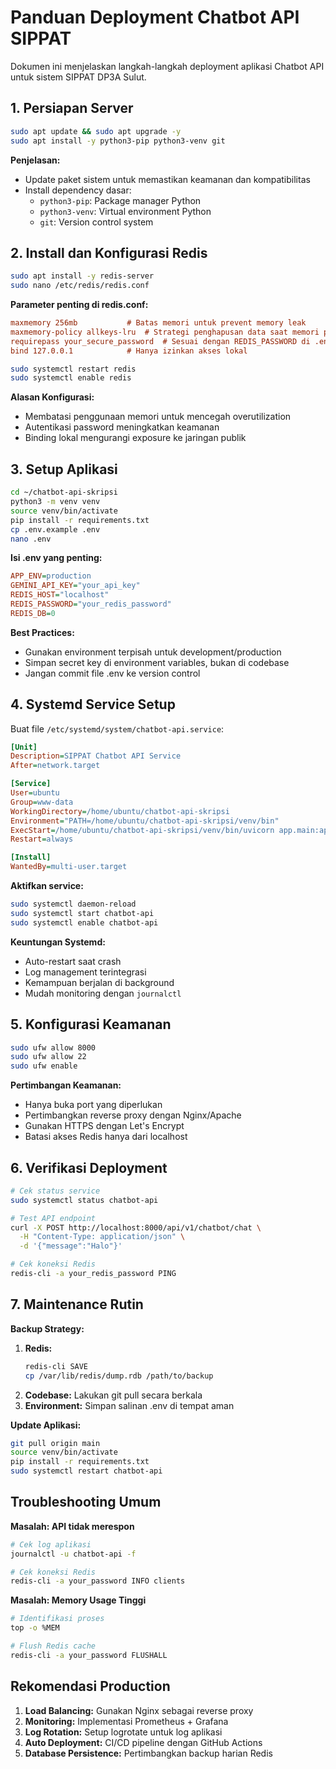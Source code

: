 # Panduan Deployment Chatbot API SIPPAT

Dokumen ini menjelaskan langkah-langkah deployment aplikasi Chatbot API untuk sistem SIPPAT DP3A Sulut.

## 1. Persiapan Server

```bash
sudo apt update && sudo apt upgrade -y
sudo apt install -y python3-pip python3-venv git
```

**Penjelasan:**

- Update paket sistem untuk memastikan keamanan dan kompatibilitas
- Install dependency dasar:
  - `python3-pip`: Package manager Python
  - `python3-venv`: Virtual environment Python
  - `git`: Version control system

## 2. Install dan Konfigurasi Redis

```bash
sudo apt install -y redis-server
sudo nano /etc/redis/redis.conf
```

**Parameter penting di redis.conf:**

```ini
maxmemory 256mb           # Batas memori untuk prevent memory leak
maxmemory-policy allkeys-lru  # Strategi penghapusan data saat memori penuh
requirepass your_secure_password  # Sesuai dengan REDIS_PASSWORD di .env
bind 127.0.0.1            # Hanya izinkan akses lokal
```

```bash
sudo systemctl restart redis
sudo systemctl enable redis
```

**Alasan Konfigurasi:**

- Membatasi penggunaan memori untuk mencegah overutilization
- Autentikasi password meningkatkan keamanan
- Binding lokal mengurangi exposure ke jaringan publik

## 3. Setup Aplikasi

```bash
cd ~/chatbot-api-skripsi
python3 -m venv venv
source venv/bin/activate
pip install -r requirements.txt
cp .env.example .env
nano .env
```

**Isi .env yang penting:**

```ini
APP_ENV=production
GEMINI_API_KEY="your_api_key"
REDIS_HOST="localhost"
REDIS_PASSWORD="your_redis_password"
REDIS_DB=0
```

**Best Practices:**

- Gunakan environment terpisah untuk development/production
- Simpan secret key di environment variables, bukan di codebase
- Jangan commit file .env ke version control

## 4. Systemd Service Setup

Buat file `/etc/systemd/system/chatbot-api.service`:

```ini
[Unit]
Description=SIPPAT Chatbot API Service
After=network.target

[Service]
User=ubuntu
Group=www-data
WorkingDirectory=/home/ubuntu/chatbot-api-skripsi
Environment="PATH=/home/ubuntu/chatbot-api-skripsi/venv/bin"
ExecStart=/home/ubuntu/chatbot-api-skripsi/venv/bin/uvicorn app.main:app --host 0.0.0.0 --port 8000
Restart=always

[Install]
WantedBy=multi-user.target
```

**Aktifkan service:**

```bash
sudo systemctl daemon-reload
sudo systemctl start chatbot-api
sudo systemctl enable chatbot-api
```

**Keuntungan Systemd:**

- Auto-restart saat crash
- Log management terintegrasi
- Kemampuan berjalan di background
- Mudah monitoring dengan `journalctl`

## 5. Konfigurasi Keamanan

```bash
sudo ufw allow 8000
sudo ufw allow 22
sudo ufw enable
```

**Pertimbangan Keamanan:**

- Hanya buka port yang diperlukan
- Pertimbangkan reverse proxy dengan Nginx/Apache
- Gunakan HTTPS dengan Let's Encrypt
- Batasi akses Redis hanya dari localhost

## 6. Verifikasi Deployment

```bash
# Cek status service
sudo systemctl status chatbot-api

# Test API endpoint
curl -X POST http://localhost:8000/api/v1/chatbot/chat \
  -H "Content-Type: application/json" \
  -d '{"message":"Halo"}'

# Cek koneksi Redis
redis-cli -a your_redis_password PING
```

## 7. Maintenance Rutin

**Backup Strategy:**

1. **Redis:**
   ```bash
   redis-cli SAVE
   cp /var/lib/redis/dump.rdb /path/to/backup
   ```
2. **Codebase:** Lakukan git pull secara berkala
3. **Environment:** Simpan salinan .env di tempat aman

**Update Aplikasi:**

```bash
git pull origin main
source venv/bin/activate
pip install -r requirements.txt
sudo systemctl restart chatbot-api
```

## Troubleshooting Umum

**Masalah: API tidak merespon**

```bash
# Cek log aplikasi
journalctl -u chatbot-api -f

# Cek koneksi Redis
redis-cli -a your_password INFO clients
```

**Masalah: Memory Usage Tinggi**

```bash
# Identifikasi proses
top -o %MEM

# Flush Redis cache
redis-cli -a your_password FLUSHALL
```

## Rekomendasi Production

1. **Load Balancing:** Gunakan Nginx sebagai reverse proxy
2. **Monitoring:** Implementasi Prometheus + Grafana
3. **Log Rotation:** Setup logrotate untuk log aplikasi
4. **Auto Deployment:** CI/CD pipeline dengan GitHub Actions
5. **Database Persistence:** Pertimbangkan backup harian Redis
